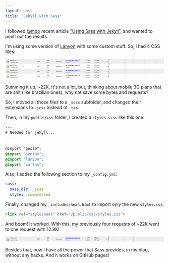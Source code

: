 ```yaml
---
layout: post
title: "Jekyll with Sass"
---
```


I followed [@mdo](http://markdotto.com/) recent article
["Using Sass with Jekyll"](http://markdotto.com/2014/09/25/sass-and-jekyll/),
and wanted to point out the results.

I'm using some version of [Lanyon](http://lanyon.getpoole.com/) with some
custom stuff. So, I had 4 CSS files:

![Requests](/public/images/sass-1.png)

Summing it up, ~22K. It's not a lot, but, thinking about mobile 3G plans
that are shit (like brazilian ones), why not save some bytes and requests?

So, I moved all those files to a `_scss` subfolder, and changed their
extensions to `.scss` instead of `.css`.

Then, in my `public/css` folder, I created a `styles.scss` like this one:

```scss
---
# Needed for jekyll...
---

@import "poole";
@import "syntax";
@import "lanyon";
@import "carlos";

```

Also, I added the following section to my `_config.yml`:

```yaml
sass:
  sass_dir: _scss
  style: :compressed
```

Finally, changed my `_includes/head.html` to import only the new `styles.css`:

```html
<link rel="stylesheet" href="/public/css/styles.css">
```

And boom! It worked. With this, my previously four requests of ~22K went
to one request with 12.8K!

![Request](/public/images/sass-2.png)

Besides that, now I have all the power that
Sass provides, in my blog, without any hacks. And it works on GitHub pages!

